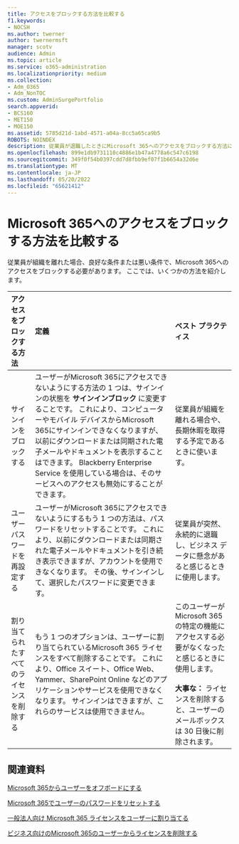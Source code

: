 ```yaml
---
title: アクセスをブロックする方法を比較する
f1.keywords:
- NOCSH
ms.author: twerner
author: twernermsft
manager: scotv
audience: Admin
ms.topic: article
ms.service: o365-administration
ms.localizationpriority: medium
ms.collection:
- Adm_O365
- Adm_NonTOC
ms.custom: AdminSurgePortfolio
search.appverid:
- BCS160
- MET150
- MOE150
ms.assetid: 5785d21d-1abd-4571-a04a-8cc5a65ca9b5
ROBOTS: NOINDEX
description: 従業員が退職したときにMicrosoft 365へのアクセスをブロックする方法について説明します。
ms.openlocfilehash: 899e1db9731110c4886e1b47a4778a6c547c6198
ms.sourcegitcommit: 349f0f54b0397cdd7d8fbb9ef07f1b6654a32d6e
ms.translationtype: MT
ms.contentlocale: ja-JP
ms.lasthandoff: 05/20/2022
ms.locfileid: "65621412"
---
```

# <a name="compare-ways-to-block-access-to-microsoft-365"></a>Microsoft 365へのアクセスをブロックする方法を比較する

従業員が組織を離れた場合、良好な条件または悪い条件で、Microsoft 365へのアクセスをブロックする必要があります。 ここでは、いくつかの方法を紹介します。
  
|アクセスをブロックする方法|定義|ベスト プラクティス|
|:-----|:-----|:-----|
|サインインをブロックする  <br/> |ユーザーがMicrosoft 365にアクセスできないようにする方法の 1 つは、サインインの状態を **サインインブロック** に変更することです。 これにより、コンピューターやモバイル デバイスからMicrosoft 365にサインインできなくなりますが、以前にダウンロードまたは同期された電子メールやドキュメントを表示することはできます。 Blackberry Enterprise Service を使用している場合は、そのサービスへのアクセスも無効にすることができます。  <br/> |従業員が組織を離れる場合や、長期休暇を取得する予定であるときに使います。  <br/> |
|ユーザー パスワードを再設定する  <br/> |ユーザーがMicrosoft 365にアクセスできないようにするもう 1 つの方法は、パスワードをリセットすることです。 これにより、以前にダウンロードまたは同期された電子メールやドキュメントを引き続き表示できますが、アカウントを使用できなくなります。 その後、サインインして、選択したパスワードに変更できます。  <br/> |従業員が突然、永続的に退職し、ビジネス データに懸念があると感じるときに使用します。  <br/> |
|割り当てられたすべてのライセンスを削除する  <br/> |もう 1 つのオプションは、ユーザーに割り当てられているMicrosoft 365 ライセンスをすべて削除することです。 これにより、Office スイート、Office Web、Yammer、SharePoint Online などのアプリケーションやサービスを使用できなくなります。 サインインはできますが、これらのサービスは使用できません。  <br/> |このユーザーがMicrosoft 365の特定の機能にアクセスする必要がなくなったと感じるときに使用します。  <br/> <br> **大事な：** ライセンスを削除すると、ユーザーのメールボックスは 30 日後に削除されます。
   
## <a name="related-articles"></a>関連資料

[Microsoft 365からユーザーをオフボードにする](../add-users/remove-former-employee.md)
    
[Microsoft 365でユーザーのパスワードをリセットする](../add-users/reset-passwords.md)
    
[一般法人向け Microsoft 365 ライセンスをユーザーに割り当てる](../manage/assign-licenses-to-users.md)
    
[ビジネス向けのMicrosoft 365のユーザーからライセンスを削除する](../manage/remove-licenses-from-users.md)
    

